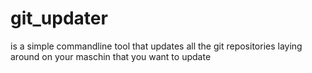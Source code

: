 # git_updater
is a simple commandline tool that updates all the git repositories laying around on your maschin that you want to update
